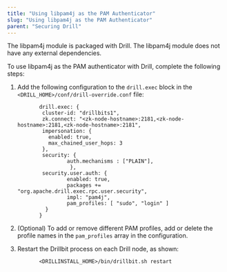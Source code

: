 ```yaml
---
title: "Using libpam4j as the PAM Authenticator"
slug: "Using libpam4j as the PAM Authenticator"
parent: "Securing Drill"
---
```


The libpam4j module is packaged with Drill. The libpam4j module does not have any external dependencies.

To use libpam4j as the PAM authenticator with Drill, complete the following steps:

1. Add the following configuration to the `drill.exec` block in the `<DRILL_HOME>/conf/drill-override.conf` file:

              drill.exec: {
               cluster-id: "drillbits1",
               zk.connect: "<zk-node-hostname>:2181,<zk-node-hostname>:2181,<zk-node-hostname>:2181",
               impersonation: {
                 enabled: true,
                 max_chained_user_hops: 3
               },
               security: {
                       auth.mechanisms : ["PLAIN"],
                        },
               security.user.auth: {
                       enabled: true,
                       packages += "org.apache.drill.exec.rpc.user.security",
                       impl: "pam4j",
                       pam_profiles: [ "sudo", "login" ]
                }
              }

2. (Optional) To add or remove different PAM profiles, add or delete the profile names in the `pam_profiles` array in the configuration.
3. Restart the Drillbit process on each Drill node, as shown:

              <DRILLINSTALL_HOME>/bin/drillbit.sh restart


